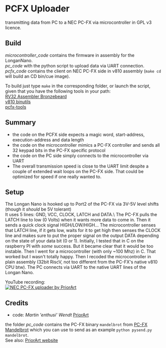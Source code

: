 # PCFX Uploader
transmitting data from PC to a NEC PC-FX via microcontroller in GPL v3 licence.

## Build
*microcontroller_code* contains the firmware in assembly for the LonganNano.\
*pc_code* with the python script to upload data via UART connection.\
*pcfx_code* contains the client on NEC PC-FX side in v810 assembly (`make cd` will build an CD bin/cue image).

To build just type ```make``` in the corresponding folder, or launch the script, given that you have the following tools in your path:\
[RV32 Assembler Bronzebeard](https://github.com/theandrew168/bronzebeard)\
[v810 binutils](https://github.com/jbrandwood/v810-gcc)\
[pcfx-tools](https://github.com/jbrandwood/pcfxtools)

## Summary
- the code on the PCFX side expects a magic word, start-address, execution-address and data length
- the code on the microcontroller mimics a PC-FX controller and sends all 32 keypad bits in the PC-FX specific protocol
- the code on the PC side simply connects to the microcontroller via UART
- The overall transmission speed is close to the UART limit despite a couple of extended wait loops on the PC-FX side. That could be optimized for speed if one really wanted to.

## Setup
The Longan Nano is hooked up to Port2 of the PC-FX via 3V-5V level shifts (though it _should_ be 5V tolerant)\
It uses 5 lines: GND, VCC, CLOCK, LATCH and DATA.\\
The PC-FX pulls the LATCH line to low (0 Volts) when it wants more data to come in.
Then it sends a quick clock signal HIGH/LOW/HIGH...
The microcontroller senses that LATCH line, if it gets low, waits for it to get high then senses the CLOCK line and makes sure to put the proper
signal on the output DATA depending on the state of your data bit (0 or 1). Initially, I tested that in C on the raspberry PI with _some_ success.
But it became clear that it would be too instable. Then I went for a microcontroller (with only ~100 Mhz) in C. That worked but I wasn't totally happy.
Then I recoded the microcontroller in plain assembly (32bit RiscV, not too different from the PC-FX's native v810 CPU btw).
The PC connects via UART to the native UART lines of the Longan Nano.



YouTube recording:\
[![NEC PC-FX uploader by PriorArt](http://img.youtube.com/vi/flS91IILcIk/0.jpg)](https://www.youtube.com/watch?v=flS91IILcIk "NEC PC-FX uploader by PriorArt")

## Credits
- code: *Martin 'enthusi' Wendt* [PriorArt](https://priorartgames.eu)

the folder *pc_code* contains the PC-FX binary `mandelbrot` from
[PC-FX Mandelbrot](https://github.com/enthusi/pcfx_fractal) which you can use to send as an example `python pysend.py mandelbrot`.\
See also: [PriorArt website](https://priorartgames.eu/2022/10/03/demo-mandelbrot-for-nec-pc-fx/)
